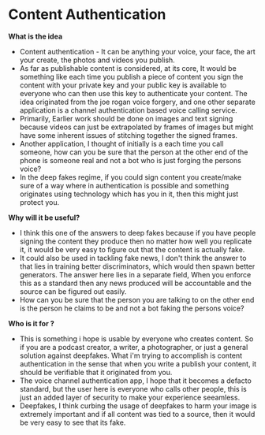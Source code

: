 # Content Authentication

<b>What is the idea</b>

- Content authentication - It can be anything your voice, your face, the art your create, the photos and videos you publish.  
- As far as publishable content is considered, at its core, It would be something like each time you publish a piece of content you sign the content with your private key and your public key is available to everyone who can then use this key to authenticate your content. The idea originated from the joe rogan voice forgery, and one other separate application is a channel authentication based voice calling service. 
-  Primarily, Earlier work should be done on images and text signing because videos can just be extrapolated by frames of images but might have some inherent issues of stitching together the signed frames.
- Another application, I thought of initially is a each time you call someone, how can you be sure that the person at the other end of the phone is someone real and not a bot who is just forging the persons voice? 
- In the deep fakes regime, if you could sign content you create/make sure of a way where in authentication is possible and something originates using technology which has you in it, then this might just protect you. 


<b>Why will it be useful?</b> 
- I think this one of the answers to deep fakes because if you have people signing the content they produce then no matter how well you replicate it, it would be very easy to figure out that the content is actually fake. 
- It could also be used in tackling fake news, I don't think the answer to that lies in training better discriminators, which would then spawn better generators. The answer here lies in a separate field, When you enforce this as a standard then any news produced will be accountable and the source can be figured out easily.
- How can you be sure that the person you are talking to on the other end is the person he claims to be and not a bot faking the persons voice? 

<b>Who is it for ?</b> 
- This is something i hope is usable by everyone who creates content. So if you are a podcast creator, a writer, a photographer, or just a general solution against deepfakes. What i'm trying to accomplish is content authentication in the sense that when you write a publish your content, it should be verifiable that it originated from you. 
- The voice channel authentication app, I hope that it becomes a defacto standard, but the user here is everyone who calls other people, this is just an added layer of security to make your experience seeamless.
- Deepfakes, I think curbing the usage of deepfakes to harm your image is extremely important and if all content was tied to a source, then it would be very easy to see that its fake. 

<!-- 
I'm pursuing this project as a part of pioneer.app .

## Week 1 Progress
- I had planned to research in the field and find papers as a proof of concept of my idea & replicating them, i.e is it possible to sign an image with a private key and authenticate it. The papers I found aren't secure and generalizable. I went back to the drawing board.
- I tried to find a cryptographic solution to this where in, I would just simply say create cryptographic public and private keys and sign the content youve published with these keys, Turns out that image signing has a variety of issues, and one viable way to sign the metadata and most other approaches are of encrypting the data, which would then again need homomorphic encryption which isn't generally scalable and viable IMO.
- So i thought up a solution where in we can use blockchains, I think a blockchain + IPFS combo might be one solution that i'm looking for. 


## Week 2 Targets 
- [x] Make a basic Voice channel authentication app and complete the MVP for voice channels.
- [x] Talk to a few Blockchain + IPFS solution founders who might be interested in creating the idea/ help me in the process
- [x] Start on a content MVP

Part 3 wasn't done up to the mark, and i'm still working on it.


## Week 3 Targets
- Work on MVP and release it
- Get more people interested and bounce the ideas of other people.
- search for other forgery based problems

[ Stopped pursuing due to lack of time ] - 8th July 2019. I will definitely get back to this and have a better blueprint of the idea i would like to pursue and how to go about pursuing it.  -->
